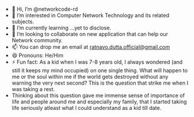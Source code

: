 - 👋 Hi, I’m @networkcode-rd
- 👀 I’m interested in Computer Network Technology and its related subjects.
- 🌱 I’m currently learning ...yet to disclose.
- 💞️ I’m looking to collaborate on new application that can help our Network community.
- 📫 You can drop me an email at ratnavo.dutta.official@gmail.com
- 😄 Pronouns: He/Him
- ⚡ Fun fact: As a kid when I was 7-8 years old, I always wondered (and still it keeps my mind occupied) on one single thing. What will happen to me or the soul within me if the world gets destroyed without any warning the very next second? This is the question that strike me when I was taking a rest.
- Thinking about this question gave me immense sense of importance of life and people around me and especially my family, that I started taking life seriously atleast what I could understand as a kid till date.

<!---
networkcode-rd/networkcode-rd is a ✨ special ✨ repository because its `README.md` (this file) appears on your GitHub profile.
You can click the Preview link to take a look at your changes.
--->

